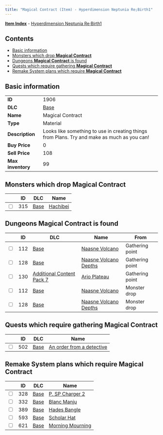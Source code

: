 ```yaml
---
title: "Magical Contract (Item) - Hyperdimension Neptunia Re;Birth1"
---
```


[**Item Index**](/neptunia/rb1/item/index.html) - [Hyperdimension Neptunia Re;Birth1](/neptunia/rb1)

## Contents

- [Basic information](#basic-information)
- [Monsters which drop **Magical Contract**](#monsters-which-drop-magical-contract)
- [Dungeons **Magical Contract** is found](#dungeons-magical-contract-is-found)
- [Quests which require gathering **Magical Contract**](#quests-which-require-gathering-magical-contract)
- [Remake System plans which require **Magical Contract**](#remake-system-plans-which-require-magical-contract)

## Basic information

|   |   |
| -- | -- |
| **ID** | 1906 |
| **DLC** | [Base](/neptunia/rb1/dlc/1-base.html) |
| **Name** | Magical Contract |
| **Type** | Material |
| **Description** | Looks like something to use in creating things from Plans. Try and make as much as you can! |
| **Buy Price** | 0 |
| **Sell Price** | 108 |
| **Max inventory** | 99 |


## Monsters which drop **Magical Contract**

|    | ID | DLC | Name |
| -- | -- | --- | ---- |
| <input type="checkbox" id="rb1-monster-1-315" class="trackbox" /> | 315 | [Base](/neptunia/rb1/dlc/1-base.html) | [Hachibei](/neptunia/rb1/monster/1-315-hachibei.html) |


## Dungeons **Magical Contract** is found

|    | ID | DLC | Name | From |
| -- | -- | --- | ---- | ---- |
| <input type="checkbox" id="rb1-dungeon-1-112" class="trackbox" /> | 112 | [Base](/neptunia/rb1/dlc/1-base.html) | [Naasne Volcano](/neptunia/rb1/dungeon/1-112-naasne-volcano.html) | Gathering point |
| <input type="checkbox" id="rb1-dungeon-1-128" class="trackbox" /> | 128 | [Base](/neptunia/rb1/dlc/1-base.html) | [Naasne Volcano Depths](/neptunia/rb1/dungeon/1-128-naasne-volcano-depths.html) | Gathering point |
| <input type="checkbox" id="rb1-dungeon-16-130" class="trackbox" /> | 130 | [Additional Content Pack 7](/neptunia/rb1/dlc/16-pack7.html) | [Ario Plateau](/neptunia/rb1/dungeon/16-130-ario-plateau.html) | Gathering point |
| <input type="checkbox" id="rb1-dungeon-1-112" class="trackbox" /> | 112 | [Base](/neptunia/rb1/dlc/1-base.html) | [Naasne Volcano](/neptunia/rb1/dungeon/1-112-naasne-volcano.html) | Monster drop |
| <input type="checkbox" id="rb1-dungeon-1-128" class="trackbox" /> | 128 | [Base](/neptunia/rb1/dlc/1-base.html) | [Naasne Volcano Depths](/neptunia/rb1/dungeon/1-128-naasne-volcano-depths.html) | Monster drop |


## Quests which require gathering **Magical Contract**

|    | ID | DLC | Name |
| -- | -- | --- | ---- |
| <input type="checkbox" id="rb1-quest-1-502" class="trackbox" /> | 502 | [Base](/neptunia/rb1/dlc/1-base.html) | [An order from a detective](/neptunia/rb1/quest/1-502-an-order-from-a-detective.html) |


## Remake System plans which require **Magical Contract**

|    | ID | DLC | Name |
| -- | -- | --- | ---- |
| <input type="checkbox" id="rb1-quest-1-328" class="trackbox" /> | 328 | [Base](/neptunia/rb1/dlc/1-base.html) | [P. SP Charger 2](/neptunia/rb1/quest/1-328-p-sp-charger-2.html) |
| <input type="checkbox" id="rb1-quest-1-332" class="trackbox" /> | 332 | [Base](/neptunia/rb1/dlc/1-base.html) | [Blanc Manju](/neptunia/rb1/quest/1-332-blanc-manju.html) |
| <input type="checkbox" id="rb1-quest-1-389" class="trackbox" /> | 389 | [Base](/neptunia/rb1/dlc/1-base.html) | [Hades Bangle](/neptunia/rb1/quest/1-389-hades-bangle.html) |
| <input type="checkbox" id="rb1-quest-1-593" class="trackbox" /> | 593 | [Base](/neptunia/rb1/dlc/1-base.html) | [Scholar Hat](/neptunia/rb1/quest/1-593-scholar-hat.html) |
| <input type="checkbox" id="rb1-quest-1-621" class="trackbox" /> | 621 | [Base](/neptunia/rb1/dlc/1-base.html) | [Morning Mourning](/neptunia/rb1/quest/1-621-morning-mourning.html) |

